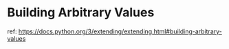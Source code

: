 # Building Arbitrary Values

ref: https://docs.python.org/3/extending/extending.html#building-arbitrary-values
